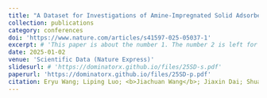 ```yaml
---
title: "A Dataset for Investigations of Amine-Impregnated Solid Adsorbent for Direct Air Capture."
collection: publications
category: conferences
doi: 'https://www.nature.com/articles/s41597-025-05037-1'
excerpt: # 'This paper is about the number 1. The number 2 is left for future work.'
date: 2025-01-02
venue: 'Scientific Data (Nature Express)'
slidesurl: # 'https://dominatorx.github.io/files/25SD-s.pdf'
paperurl: 'https://dominatorx.github.io/files/25SD-p.pdf'
citation: Eryu Wang; Liping Luo; <b>Jiachuan Wang</b>; Jiaxin Dai; ShuangyinLi*; Lei Chen; Jia Li*.
---
```

